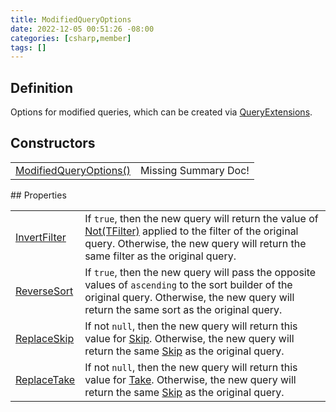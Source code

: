 ```yaml
---
title: ModifiedQueryOptions
date: 2022-12-05 00:51:26 -08:00
categories: [csharp,member]
tags: []
---
```


## Definition

Options for modified queries, which can be created via <a href='/posts/csharp.member.entitydb.common.extensions.queryextensions/'>QueryExtensions</a>.

## Constructors
<table><tr><td><!--/posts/csharp.member.entitydb.common.queries.modified.modifiedqueryoptions-.ctor#.../--><a href='#'>ModifiedQueryOptions()</a></td><td>Missing Summary Doc!</td></tr></table>
## Properties
<table><tr><td><!--/posts/csharp.member.entitydb.common.queries.modified.modifiedqueryoptions.invertfilter/--><a href='#'>InvertFilter</a></td><td>
If <code class='language-plaintext highlighter-rouge'>true</code>, then the new query will return the value of <!--/posts/csharp.member.entitydb.abstractions.queries.filterbuilders.ifilterbuilder`1.not/--><a href='#'>Not(TFilter)</a>
applied to the filter of the original query. Otherwise, the new query will return the same filter as the original
query.
</td></tr><tr><td><!--/posts/csharp.member.entitydb.common.queries.modified.modifiedqueryoptions.reversesort/--><a href='#'>ReverseSort</a></td><td>
If <code class='language-plaintext highlighter-rouge'>true</code>, then the new query will pass the opposite values of <code class='language-plaintext highlighter-rouge'>ascending</code> to the sort builder of the
original query. Otherwise, the new query will return the same sort as the original query.
</td></tr><tr><td><!--/posts/csharp.member.entitydb.common.queries.modified.modifiedqueryoptions.replaceskip/--><a href='#'>ReplaceSkip</a></td><td>
If not <code class='language-plaintext highlighter-rouge'>null</code>, then the new query will return this value for <!--/posts/csharp.member.entitydb.abstractions.queries.iquery.skip/--><a href='#'>Skip</a>. Otherwise, the new
query will return the same <!--/posts/csharp.member.entitydb.abstractions.queries.iquery.skip/--><a href='#'>Skip</a> as the original query.
</td></tr><tr><td><!--/posts/csharp.member.entitydb.common.queries.modified.modifiedqueryoptions.replacetake/--><a href='#'>ReplaceTake</a></td><td>
If not <code class='language-plaintext highlighter-rouge'>null</code>, then the new query will return this value for <!--/posts/csharp.member.entitydb.abstractions.queries.iquery.take/--><a href='#'>Take</a>. Otherwise, the new
query will return the same <!--/posts/csharp.member.entitydb.abstractions.queries.iquery.skip/--><a href='#'>Skip</a> as the original query.
</td></tr></table>

